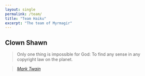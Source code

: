 ```yaml
---
layout: single
permalink: /team/
title: "Team Haiku"
excerpt: "The team of Myrmagir"
---
```


## Clown Shawn


> Only one thing is impossible for God: To find any sense in any copyright law on the planet.
  
> <cite><a href="http://www.brainyquote.com/quotes/quotes/m/marktwain163473.html">Mark Twain</a></cite>
